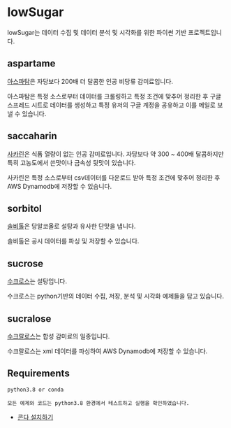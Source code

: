# lowSugar

lowSugar는 데이터 수집 및 데이터 분석 및 시각화를 위한 파이썬 기반 프로젝트입니다.


## aspartame 
[아스파탐](https://ko.wikipedia.org/wiki/%EC%95%84%EC%8A%A4%ED%8C%8C%ED%83%90)은 자당보다 200배 더 달콤한 인공 비당류 감미료입니다.

아스파탐은 특정 소스로부터 데이터를 크롤링하고 특정 조건에 맞추어 정리한 후 구글 스프레드 시트로 데이터를 생성하고 특정 유저의 구글 계정을 공유하고 이를 메일로 보낼 수 있습니다.

## saccaharin
[사카린](https://ko.wikipedia.org/wiki/%EC%82%AC%EC%B9%B4%EB%A6%B0)은 식품 열량이 없는 인공 감미료입니다. 자당보다 약 300 ~ 400배 달콤하지만 특히 고농도에서 쓴맛이나 금속성 뒷맛이 있습니다.

사카린은 특정 소스로부터 csv데이터를 다운로드 받아 특정 조건에 맞추어 정리한 후 AWS Dynamodb에 저장할 수 있습니다.

## sorbitol
[솔비톨](https://ko.wikipedia.org/wiki/%EC%86%94%EB%B9%84%ED%86%A8)은 당알코올로 설탕과 유사한 단맛을 냅니다.

솔비톨은 공시 데이터를 파싱 및 저장할 수 있습니다.

## sucrose
[수크로스](https://ko.wikipedia.org/wiki/%EC%88%98%ED%81%AC%EB%A1%9C%EC%8A%A4)는 설탕입니다.

수크로스는 python기반의 데이터 수집, 저장, 분석 및 시각화 예제들을 담고 있습니다.

## sucralose
[수크랄로스](https://ko.wikipedia.org/wiki/%EC%88%98%ED%81%AC%EB%9E%84%EB%A1%9C%EC%8A%A4)는 합성 감미료의 일종입니다.

수크랄로스는 xml 데이터를 파싱하여 AWS Dynamodb에 저장할 수 있습니다.


## Requirements
```
python3.8 or conda

모든 예제와 코드는 python3.8 환경에서 테스트하고 실행을 확인하였습니다.
```
- [콘다 설치하기](https://docs.anaconda.com/anaconda/install/)